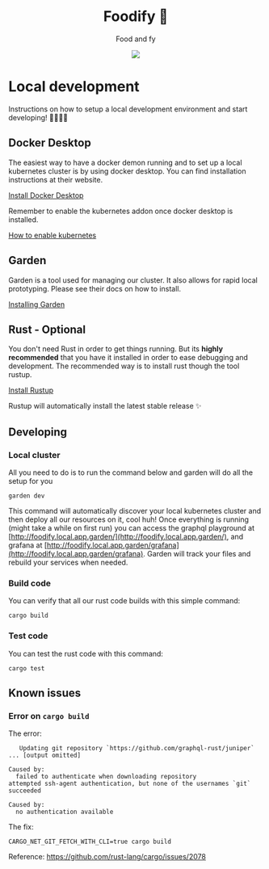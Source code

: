 <h1 align="center">Foodify 🌮</h1>
<p align="center">Food and fy</p>
<p align="center">
    <a href="https://github.com/codelabsab/foodify/actions?query=workflow%3ATest"><img src="https://github.com/codelabsab/foodify/workflows/Test/badge.svg"/></a>
</p>


# Local development
Instructions on how to setup a local development environment and start developing! 👨‍💻👩‍💻

## Docker Desktop
The easiest way to have a docker demon running and to set up a local kubernetes cluster is by using docker desktop. You
can find installation instructions at their website.

[Install Docker Desktop](https://docs.docker.com/docker-for-mac/install/)

Remember to enable the kubernetes addon once docker desktop is installed.

[How to enable kubernetes](https://www.techrepublic.com/article/how-to-add-kubernetes-support-to-docker-desktop/)

## Garden

Garden is a tool used for managing our cluster. It also allows for rapid local prototyping. Please see their docs on
how to install.

[Installing Garden](https://docs.garden.io/getting-started/1-installation)

## Rust - Optional

You don't need Rust in order to get things running. But its **highly recommended** that you have it installed in order
to ease debugging and development. The recommended way is to install rust though the tool rustup.

[Install Rustup](https://rustup.rs/)

Rustup will automatically install the latest stable release ✨


## Developing

### Local cluster

All you need to do is to run the command below and garden will do all the setup for you
```shell script
garden dev
```

This command will automatically discover your local kubernetes cluster and then deploy all our resources on it, cool
huh! Once everything is running (might take a while on first run) you can access the graphql playground at
[http://foodify.local.app.garden/](http://foodify.local.app.garden/), and grafana at
[http://foodify.local.app.garden/grafana](http://foodify.local.app.garden/grafana). Garden will track your files and
rebuild your services when needed.

### Build code

You can verify that all our rust code builds with this simple command:
```shell script
cargo build
```

### Test code
You can test the rust code with this command:
```shell script
cargo test
```

## Known issues

### Error on `cargo build`
The error:
```
   Updating git repository `https://github.com/graphql-rust/juniper`
... [output omitted]

Caused by:
  failed to authenticate when downloading repository
attempted ssh-agent authentication, but none of the usernames `git` succeeded

Caused by:
  no authentication available
```
The fix:
```shell script
CARGO_NET_GIT_FETCH_WITH_CLI=true cargo build
```
Reference: https://github.com/rust-lang/cargo/issues/2078
